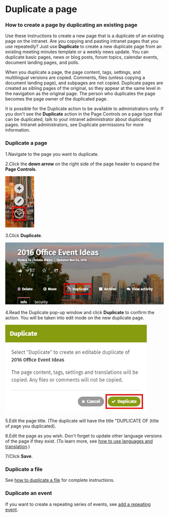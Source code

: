 # Duplicate a page



### How to create a page by duplicating an existing page

Use these instructions to create a new page that is a duplicate of an existing page on the intranet. Are you copying and pasting intranet pages that you use repeatedly? Just use **Duplicate** to create a new duplicate page from an existing meeting minutes template or a weekly news update. You can duplicate basic pages, news or blog posts, forum topics, calendar events, document landing pages, and polls.  
  
When you duplicate a page, the page content, tags, settings, and multilingual versions are copied. Comments, files \(unless copying a document landing page\), and subpages are not copied. Duplicate pages are created as sibling pages of the original, so they appear at the same level in the navigation as the original page. The person who duplicates the page becomes the page owner of the duplicated page.  
  
It is possible for the Duplicate action to be available to administrators only. If you don't see the **Duplicate** action in the Page Controls on a page type that can be duplicated, talk to your intranet administrator about duplicating pages. Intranet administrators, see Duplicate permissions for more information.

### Duplicate a page

1.Navigate to the page you want to duplicate.

2.Click the **down arrow** on the right side of the page header to expand the **Page Controls**.

![](../../.gitbook/assets/1%20%2896%29.jpg)

3.Click **Duplicate**.

![](../../.gitbook/assets/2%20%2822%29.jpg)

4.Read the Duplicate pop-up window and click **Duplicate** to confirm the action. You will be taken into edit mode on the new duplicate page.

![](../../.gitbook/assets/3%20%2810%29.jpg)



5.Edit the page title. \(The duplicate will have the title "DUPLICATE OF \(title of page you duplicated\).

6.Edit the page as you wish. Don't forget to update other language versions of the page if they exist. \(To learn more, see [how to use languages and translation](../languages-and-translation/).\)

7/Click **Save**.

### Duplicate a file

See [how to duplicate a file](../add-and-edit-files/duplicate-files.md) for complete instructions.

### Duplicate an event

If you want to create a repeating series of events, see [add a repeating event](add-a-calendar/).

